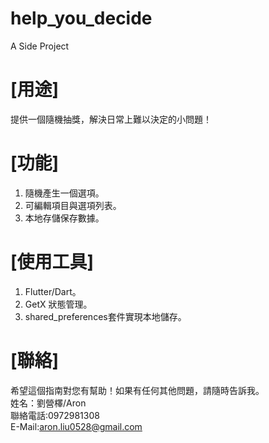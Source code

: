 # help_you_decide

A Side Project <br>

# [用途]
提供一個隨機抽獎，解決日常上難以決定的小問題！

# [功能]
1. 隨機產生一個選項。 <br>
2. 可編輯項目與選項列表。 <br>
3. 本地存儲保存數據。 <br>

# [使用工具]
1. Flutter/Dart。 <br>
2. GetX 狀態管理。 <br>
3. shared_preferences套件實現本地儲存。<br>

# [聯絡]

希望這個指南對您有幫助！如果有任何其他問題，請隨時告訴我。<br>
姓名：劉營檡/Aron <br>
聯絡電話:0972981308 <br>
E-Mail:aron.liu0528@gmail.com <br>
 
